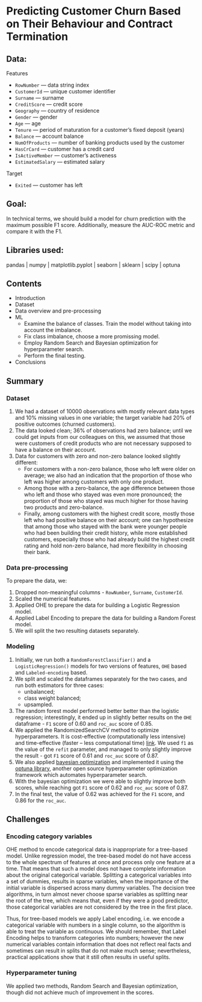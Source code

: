 # Predicting Customer Churn Based on Their Behaviour and Contract Termination

## Data:

Features

- `RowNumber` — data string index
- `CustomerId` — unique customer identifier
- `Surname` — surname
- `CreditScore` — credit score
- `Geography` — country of residence
- `Gender` — gender
- `Age` — age
- `Tenure` — period of maturation for a customer’s fixed deposit (years)
- `Balance` — account balance
- `NumOfProducts` — number of banking products used by the customer
- `HasCrCard` — customer has a credit card
- `IsActiveMember` — customer’s activeness
- `EstimatedSalary` — estimated salary

Target

- `Exited` — сustomer has left

## Goal:

In technical terms, we should build a model for churn prediction with the maximum possible F1 score. Additionally, measure the AUC-ROC metric and compare it with the F1. 

## Libraries used:

pandas | 
numpy |
matplotlib.pyplot |
seaborn |
sklearn |
scipy |
optuna

## Contents

* Introduction
* Dataset
* Data overview and pre-processing
* ML
  * Examine the balance of classes. Train the model without taking into account the imbalance.
  * Fix class imbalance, choose a more promissing model.
  * Employ Random Search and Bayesian optimization for hyperparameter search.
  * Perform the final testing.
* Conclusions

## Summary

### Dataset
1. We had a dataset of 10000 observations with mostly relevant data types and 10% missing values in one variable; the target variable had 20% of positive outcomes (churned customers).
2. The data looked clean; 36% of observations had zero balance; until we could get inputs from our colleagues on this, we assumed that those were customers of credit products who are not necessary supposed to have a balance on their account.
3. Data for customers with zero and non-zero balance looked slightly different:
    - For customers with a non-zero balance, those who left were older on average; we also had an indication that the proportion of those who left was higher among customers with only one product.
    - Among those with a zero-balance, the age difference between those who left and those who stayed was even more pronounced; the proportion of those who stayed was much higher for those having two products and zero-balance.
    - Finally, among customers with the highest credit score, mostly those left who had positive balance on their account; one can hypothesize that among those who stayed with the bank were younger people who had been building their credit history, while more established customers, especially those who had already build the highest credit rating and hold non-zero balance, had more flexibility in choosing their bank.
    
### Data pre-processing

To prepare the data, we:

1. Dropped non-meaningful columns - `RowNumber`, `Surname`, `CustomerId`.
2. Scaled the numerical features.
3. Applied OHE to prepare the data for building a Logistic Regression model.
4. Applied Label Encoding to prepare the data for building a Random Forest model.
5. We will split the two resulting datasets separately.

### Modeling

1. Initially, we run both a `RandomForestClassifier()` and a `LogisticRegression()` models for two versions of features, `OHE` based and `Labeled-encoding` based.
2. We  split and scaled the dataframes separately for the two cases, and run both estimators for three cases:
    - unbalanced;
    - class weight balanced;
    - upsampled.
3. The random forest model performed better better than the logistic regression; interestingly, it ended up in slightly better results on the `OHE` dataframe - `F1` score of 0.60 and `roc_auc` score of 0.85.
4. We applied the RandomizedSearchCV method to optimize hyperparameters. It is cost-effective (computationally less intensive) and time-effective (faster – less computational time) [link](https://jmlr.csail.mit.edu/papers/volume13/bergstra12a/bergstra12a.pdf). We used `f1` as the value of the `refit` parameter, and managed to only slightly improve the result - got `F1` score of 0.61 and `roc_auc` score of 0.87.
5. We also applied [bayesian optimization](https://distill.pub/2020/bayesian-optimization/) and implemented it using the [optuna library](https://optuna.org), another open source hyperparameter optimization framework which automates hyperparameter search.
6. With the bayesian optimization we were able to slightly improve both scores, while reaching got `F1` score of 0.62 and `roc_auc` score of 0.87.
7. In the final test, the value of 0.62 was achieved for the `F1` score, and 0.86 for the `roc_auc`.

## Challenges

### Encoding category variables

OHE method to encode categorical data is inappropriate for a tree-based model. Unlike regression model, the tree-based model do not have access to the whole spectrum of features at once and process only one feature at a time. That means  that such a model does not have complete information about the original categorical variable. Splitting a categorical variables into a set of dummies, results in sparse variables, when the importance of the initial variable is dispersed across many dummy variables. The decision tree algorithms, in turn almost never choose sparse variables as splitting near the root of the tree, which means that, even if they were a good predictor, those categorical variables are not considered by the tree in the first place.

Thus, for tree-based models we apply Label encoding, i.e. we encode a categorical variable with numbers in a single column, so the algorithm is able to treat the variable as continuous. We should remember, that Label Encoding helps to transform categories into numbers; however the new numerical variables contain information that does not reflect real facts and sometimes can result in splits that do not make much sense; nevertheless, practical applications show that it still often results in useful splits.

### Hyperparameter tuning

We applied two methods, Random Search and Bayesian optimization, though did not achieve much of improvement in the scores.


